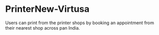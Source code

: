 # PrinterNew-Virtusa
Users can print from the printer shops by booking an appointment from their nearest shop across pan India.
